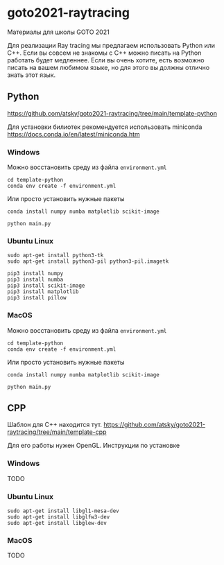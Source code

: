 # goto2021-raytracing

Материалы для школы GOTO 2021

Для реализации Ray tracing мы предлагаем использовать Python или С++. Если вы совсем не знакомы с С++ можно писать на Python работать будет медленнее. Если вы очень хотите, есть возможно писать на вашем любимом языке, но для этого вы должны отлично знать этот язык.

## Python

https://github.com/atsky/goto2021-raytracing/tree/main/template-python

Для установки билиотек рекомендуется использовать miniconda 
https://docs.conda.io/en/latest/miniconda.htm


### Windows
Можно восстановить среду из файла `environment.yml`
```
cd template-python
conda env create -f environment.yml
```
Или просто установить нужные пакеты
```
conda install numpy numba matplotlib scikit-image
```

```
python main.py
```

### Ubuntu Linux
```
sudo apt-get install python3-tk
sudo apt-get install python3-pil python3-pil.imagetk
```

```
pip3 install numpy
pip3 install numba
pip3 install scikit-image
pip3 install matplotlib
pip3 install pillow
```

### MacOS

Можно восстановить среду из файла `environment.yml`
```
cd template-python
conda env create -f environment.yml
```
Или просто установить нужные пакеты
```
conda install numpy numba matplotlib scikit-image
```

```
python main.py
```


## CPP
Шаблон для С++ находится тут. 
https://github.com/atsky/goto2021-raytracing/tree/main/template-cpp

Для его работы нужен OpenGL. Инструкции по установке
### Windows
TODO

### Ubuntu Linux


```
sudo apt-get install libgl1-mesa-dev
sudo apt-get install libglfw3-dev
sudo apt-get install libglew-dev
```

### MacOS

TODO
